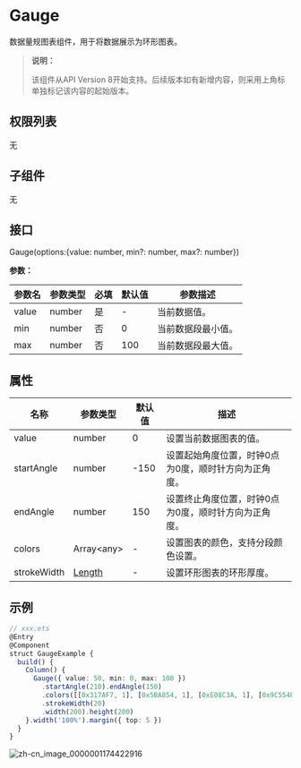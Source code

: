 # Gauge

数据量规图表组件，用于将数据展示为环形图表。

>  **说明：**
>
>  该组件从API Version 8开始支持。后续版本如有新增内容，则采用上角标单独标记该内容的起始版本。

## 权限列表

无

## 子组件

无

## 接口

Gauge(options:{value: number, min?: number, max?: number})

**参数：**

| 参数名   | 参数类型   | 必填   | 默认值  | 参数描述      |
| ----- | ------ | ---- | ---- | --------- |
| value | number | 是    | -    | 当前数据值。    |
| min   | number | 否    | 0    | 当前数据段最小值。 |
| max   | number | 否    | 100  | 当前数据段最大值。 |

## 属性

| 名称          | 参数类型                                     | 默认值  | 描述                          |
| ----------- | ---------------------------------------- | ---- | --------------------------- |
| value       | number                                   | 0    | 设置当前数据图表的值。                 |
| startAngle  | number                                    | -150 | 设置起始角度位置，时钟0点为0度，顺时针方向为正角度。 |
| endAngle    | number                                    | 150  | 设置终止角度位置，时钟0点为0度，顺时针方向为正角度。 |
| colors      | Array&lt;any&gt; | -    | 设置图表的颜色，支持分段颜色设置。       |
| strokeWidth | [Length](ts-types.md#length)       | -    | 设置环形图表的环形厚度。                |


## 示例


```ts
// xxx.ets
@Entry
@Component
struct GaugeExample {
  build() {
    Column() {
      Gauge({ value: 50, min: 0, max: 100 })
        .startAngle(210).endAngle(150)
        .colors([[0x317AF7, 1], [0x5BA854, 1], [0xE08C3A, 1], [0x9C554B, 1], [0xD94838, 1]])
        .strokeWidth(20)
        .width(200).height(200)
    }.width('100%').margin({ top: 5 })
  }
}
```

![zh-cn_image_0000001174422916](figures/zh-cn_image_0000001174422916.png)
